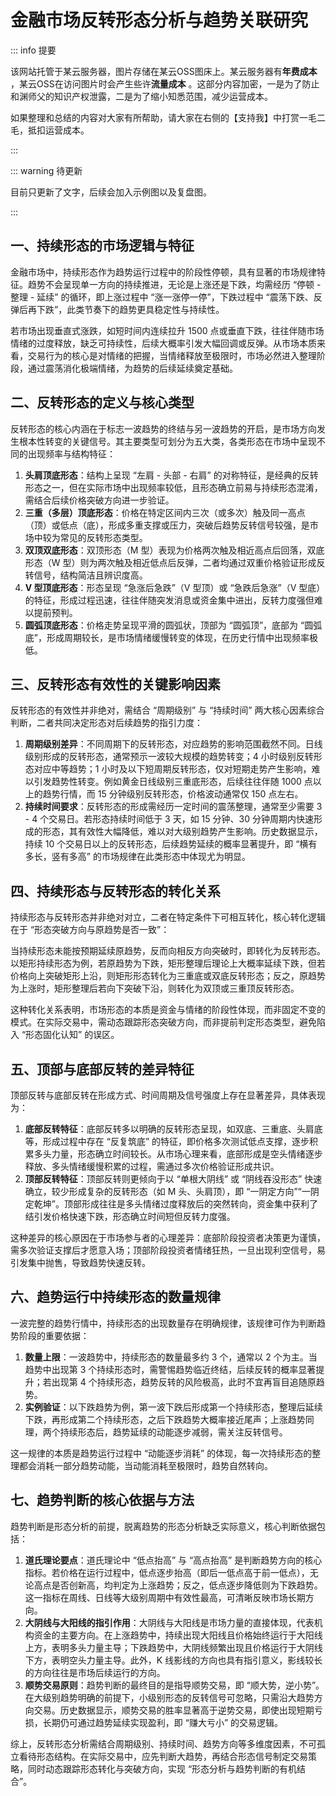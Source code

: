 # 金融市场反转形态分析与趋势关联研究

::: info 提要

该网站托管于某云服务器，图片存储在某云OSS图床上。某云服务器有**年费成本** ，某云OSS在访问图片时会产生些许**流量成本** 。这部分内容加密，一是为了防止和渊师父的知识产权泄露，二是为了缩小知悉范围，减少运营成本。

如果整理和总结的内容对大家有所帮助，请大家在右侧的【支持我】中打赏一毛二毛，抵扣运营成本。

:::

::: warning 待更新

目前只更新了文字，后续会加入示例图以及复盘图。

:::

## 一、持续形态的市场逻辑与特征

金融市场中，持续形态作为趋势运行过程中的阶段性停顿，具有显著的市场规律特征。趋势不会呈现单一方向的持续推进，无论是上涨还是下跌，均需经历 “停顿 - 整理 - 延续” 的循环，即上涨过程中 “涨一涨停一停”，下跌过程中 “震荡下跌、反弹后再下跌”，此类节奏下的趋势更具稳定性与持续性。

若市场出现垂直式涨跌，如短时间内连续拉升 1500 点或垂直下跌，往往伴随市场情绪的过度释放，缺乏可持续性，后续大概率引发大幅回调或反弹。从市场本质来看，交易行为的核心是对情绪的把握，当情绪释放至极限时，市场必然进入整理阶段，通过震荡消化极端情绪，为趋势的后续延续奠定基础。

## 二、反转形态的定义与核心类型

反转形态的核心内涵在于标志一波趋势的终结与另一波趋势的开启，是市场方向发生根本性转变的关键信号。其主要类型可划分为五大类，各类形态在市场中呈现不同的出现频率与结构特征：

1. **头肩顶底形态**：结构上呈现 “左肩 - 头部 - 右肩” 的对称特征，是经典的反转形态之一，但在实际市场中出现频率较低，且形态确立前易与持续形态混淆，需结合后续价格突破方向进一步验证。
2. **三重（多层）顶底形态**：价格在特定区间内三次（或多次）触及同一高点（顶）或低点（底），形成多重支撑或压力，突破后趋势反转信号较强，是市场中较为常见的反转形态类型。
3. **双顶双底形态**：双顶形态（M 型）表现为价格两次触及相近高点后回落，双底形态（W 型）则为两次触及相近低点后反弹，二者均通过双重价格验证形成反转信号，结构简洁且辨识度高。
4. **V 型顶底形态**：形态呈现 “急涨后急跌”（V 型顶）或 “急跌后急涨”（V 型底）的特征，形成过程迅速，往往伴随突发消息或资金集中进出，反转力度强但难以提前预判。
5. **圆弧顶底形态**：价格走势呈现平滑的圆弧状，顶部为 “圆弧顶”，底部为 “圆弧底”，形成周期较长，是市场情绪缓慢转变的体现，在历史行情中出现频率极低。

## 三、反转形态有效性的关键影响因素

反转形态的有效性并非绝对，需结合 “周期级别” 与 “持续时间” 两大核心因素综合判断，二者共同决定形态对后续趋势的指引力度：

1. **周期级别差异**：不同周期下的反转形态，对应趋势的影响范围截然不同。日线级别形成的反转形态，通常预示一波较大规模的趋势转变；4 小时级别反转形态对应中等趋势；1 小时及以下短周期反转形态，仅对短期走势产生影响，难以引发趋势性转变。例如黄金日线级别三重底形态，后续往往伴随 1000 点以上的趋势行情，而 15 分钟级别反转形态，价格波动通常仅 150 点左右。
2. **持续时间要求**：反转形态的形成需经历一定时间的震荡整理，通常至少需要 3 - 4 个交易日。若形态持续时间低于 3 天，如 15 分钟、30 分钟周期内快速形成的形态，其有效性大幅降低，难以对大级别趋势产生影响。历史数据显示，持续 10 个交易日以上的反转形态，后续趋势延续的概率显著提升，即 “横有多长，竖有多高” 的市场规律在此类形态中体现尤为明显。

## 四、持续形态与反转形态的转化关系

持续形态与反转形态并非绝对对立，二者在特定条件下可相互转化，核心转化逻辑在于 “形态突破方向与原趋势是否一致”：

当持续形态未能按预期延续原趋势，反而向相反方向突破时，即转化为反转形态。以矩形持续形态为例，若原趋势为下跌，矩形整理后理论上大概率延续下跌，但若价格向上突破矩形上沿，则矩形形态转化为三重底或双底反转形态；反之，原趋势为上涨时，矩形整理后若向下突破下沿，则转化为双顶或三重顶反转形态。

这种转化关系表明，市场形态的本质是资金与情绪的阶段性体现，而非固定不变的模式。在实际交易中，需动态跟踪形态突破方向，而非提前判定形态类型，避免陷入 “形态固化认知” 的误区。

## 五、顶部与底部反转的差异特征

顶部反转与底部反转在形成方式、时间周期及信号强度上存在显著差异，具体表现为：

1. **底部反转特征**：底部反转多以明确的反转形态呈现，如双底、三重底、头肩底等，形成过程中存在 “反复筑底” 的特征，即价格多次测试低点支撑，逐步积累多头力量，形态确立时间较长。从市场心理来看，底部形成是空头情绪逐步释放、多头情绪缓慢积累的过程，需通过多次价格验证形成共识。
2. **顶部反转特征**：顶部反转则更倾向于以 “单根大阴线” 或 “阴线吞没形态” 快速确立，较少形成复杂的反转形态（如 M 头、头肩顶），即 “一阴定方向”“一阴定乾坤”。顶部形成往往是多头情绪过度释放后的突然转向，资金集中获利了结引发价格快速下跌，形态确立时间短但反转力度强。

这种差异的核心原因在于市场参与者的心理差异：底部阶段投资者决策更为谨慎，需多次验证支撑后才愿意入场；顶部阶段投资者情绪狂热，一旦出现利空信号，易引发集中抛售，导致趋势快速反转。

## 六、趋势运行中持续形态的数量规律

一波完整的趋势行情中，持续形态的出现数量存在明确规律，该规律可作为判断趋势阶段的重要依据：

1. **数量上限**：一波趋势中，持续形态的数量最多约 3 个，通常以 2 个为主。当趋势中出现第 3 个持续形态时，需警惕趋势临近终结，后续反转的概率显著提升；若出现第 4 个持续形态，趋势反转的风险极高，此时不宜再盲目追随原趋势。
2. **实例验证**：以下跌趋势为例，第一波下跌后形成第一个持续形态，整理后延续下跌，再形成第二个持续形态，之后下跌趋势大概率接近尾声；上涨趋势同理，两个持续形态后，趋势延续的动能逐步减弱，需关注反转信号。

这一规律的本质是趋势运行过程中 “动能逐步消耗” 的体现，每一次持续形态的整理都会消耗一部分趋势动能，当动能消耗至极限时，趋势自然转向。

## 七、趋势判断的核心依据与方法

趋势判断是形态分析的前提，脱离趋势的形态分析缺乏实际意义，核心判断依据包括：

1. **道氏理论要点**：道氏理论中 “低点抬高” 与 “高点抬高” 是判断趋势方向的核心指标。若价格在运行过程中，低点逐步抬高（即后一低点高于前一低点），无论高点是否创新高，均判定为上涨趋势；反之，低点逐步降低则为下跌趋势。这一指标在周线、日线等大级别周期中有效性最高，可清晰反映市场长期方向。
2. **大阴线与大阳线的指引作用**：大阴线与大阳线是市场力量的直接体现，代表机构资金的主要方向。在上涨趋势中，持续出现大阳线且价格始终运行于大阳线上方，表明多头力量主导；下跌趋势中，大阴线频繁出现且价格运行于大阴线下方，表明空头力量主导。此外，K 线影线的方向也具有指引意义，影线较长的方向往往是市场后续运行的方向。
3. **顺势交易原则**：趋势判断的最终目的是指导顺势交易，即 “顺大势，逆小势”。在大级别趋势明确的前提下，小级别形态的反转信号可忽略，只需沿大趋势方向交易。历史数据显示，顺势交易的胜率显著高于逆势交易，即使出现短期亏损，长期仍可通过趋势延续实现盈利，即 “赚大亏小” 的交易逻辑。

综上，反转形态分析需结合周期级别、持续时间、趋势方向等多维度因素，不可孤立看待形态结构。在实际交易中，应先判断大趋势，再结合形态信号制定交易策略，同时动态跟踪形态转化与突破方向，实现 “形态分析与趋势判断的有机结合”。

<!-- 总结成文章形式，分章节，然后用严肃方式去总结，不要说作者指出，视频指出。章节标题不要有很浓的ai味儿。 -->